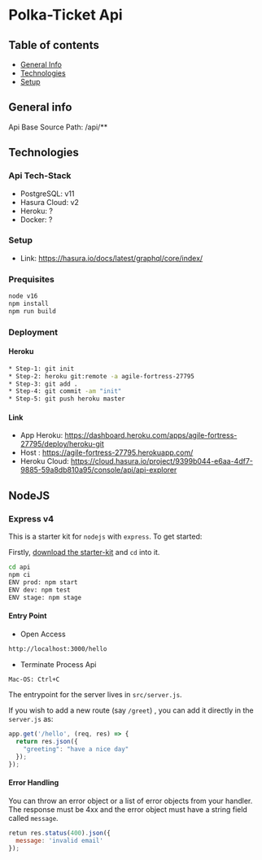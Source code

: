 # Polka-Ticket Api

## Table of contents

* [General Info](#general-info)
* [Technologies](#technologies)
* [Setup](#setup)

## General info

Api Base Source Path: /api/**

## Technologies

### Api Tech-Stack

* PostgreSQL: v11
* Hasura Cloud: v2
* Heroku: ?
* Docker: ?

### Setup

* Link: <https://hasura.io/docs/latest/graphql/core/index/>

### Prequisites

```sh
node v16
npm install
npm run build
```

### Deployment

#### Heroku

```sh
* Step-1: git init
* Step-2: heroku git:remote -a agile-fortress-27795
* Step-3: git add .
* Step-4: git commit -am "init"
* Step-5: git push heroku master
```

#### Link

* App Heroku: <https://dashboard.heroku.com/apps/agile-fortress-27795/deploy/heroku-git>
* Host : <https://agile-fortress-27795.herokuapp.com/>
* Heroku Cloud: <https://cloud.hasura.io/project/9399b044-e6aa-4df7-9885-59a8db810a95/console/api/api-explorer>

## NodeJS

### Express v4

This is a starter kit for `nodejs` with `express`. To get started:

Firstly, [download the starter-kit](https://github.com/hasura/codegen-assets/raw/master/nodejs-express/nodejs-express.zip) and `cd` into it.

```sh
cd api
npm ci
ENV prod: npm start
ENV dev: npm test
ENV stage: npm stage
```

#### Entry Point

- Open Access
```sh
http://localhost:3000/hello
```

- Terminate Process Api
```sh
Mac-OS: Ctrl+C
```

The entrypoint for the server lives in `src/server.js`.

If you wish to add a new route (say `/greet`) , you can add it directly in the `server.js` as:

```js
app.get('/hello', (req, res) => {
  return res.json({
    "greeting": "have a nice day"
  });
});
```

#### Error Handling

You can throw an error object or a list of error objects from your handler. The response must be 4xx and the error object must have a string field called `message`.

```js
retun res.status(400).json({
  message: 'invalid email'
});
```
